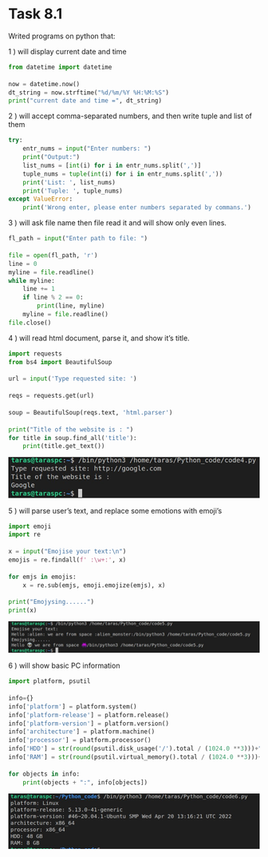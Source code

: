 # Task 8.1

Writed programs on python that:

1 ) will display current date and time

```python
from datetime import datetime

now = datetime.now()
dt_string = now.strftime("%d/%m/%Y %H:%M:%S")
print("current date and time =", dt_string)
```

2 ) will accept comma-separated numbers, and then write tuple and list of them
```python
try:
    entr_nums = input("Enter numbers: ")
    print("Output:")
    list_nums = [int(i) for i in entr_nums.split(',')] 
    tuple_nums = tuple(int(i) for i in entr_nums.split(',')) 
    print('List: ', list_nums)
    print('Tuple: ', tuple_nums)
except ValueError:
    print('Wrong enter, please enter numbers separated by commans.')
```

3 ) will ask file name then file read it and will show only even lines.
```python
fl_path = input("Enter path to file: ")

file = open(fl_path, 'r')
line = 0
myline = file.readline()
while myline:
    line += 1
    if line % 2 == 0:
        print(line, myline)
    myline = file.readline()
file.close()
```


4 )  will read html document, parse it, and show it’s 
title.

```python
import requests
from bs4 import BeautifulSoup
 
url = input('Type requested site: ')
 
reqs = requests.get(url)
 
soup = BeautifulSoup(reqs.text, 'html.parser')

print("Title of the website is : ")
for title in soup.find_all('title'):
    print(title.get_text())
```
<img src="images/code4.jpg">

5 ) will parse user’s text, and replace some emotions with emoji’s
```python
import emoji
import re

x = input("Emojise your text:\n")
emojis = re.findall(f' :\w+:', x)

for emjs in emojis:
    x = re.sub(emjs, emoji.emojize(emjs), x)

print("Emojysing......")
print(x)
```

<img src="images/code5.jpg">

6 )  will show basic PC information

```python
import platform, psutil

info={}
info['platform'] = platform.system()
info['platform-release'] = platform.release()
info['platform-version'] = platform.version()
info['architecture'] = platform.machine()
info['processor'] = platform.processor()
info['HDD'] = str(round(psutil.disk_usage('/').total / (1024.0 **3)))+" GB"
info['RAM'] = str(round(psutil.virtual_memory().total / (1024.0 **3)))+" GB"

for objects in info:
    print(objects + ":", info[objects])
```
<img src="images/code6.jpg">
